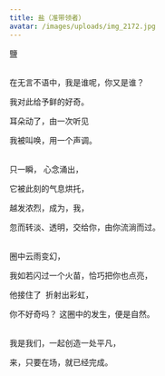 ```yaml
---
title: 盐（准带领者）
avatar: /images/uploads/img_2172.jpg
---
```

鹽

\
在无言不语中，我是谁呢，你又是谁？

我对此给予鲜的好奇。

耳朵动了，由一次听见

我被叫唤，用一个声调。

\
只一瞬， 心念涌出，

它被此刻的气息烘托，

越发浓烈，成为，我，

忽而转淡、透明，交给你，由你流淌而过。

\
圈中云雨变幻，

我如若闪过一个火苗，恰巧把你也点亮，

他接住了  折射出彩虹，

你不好奇吗？ 这圈中的发生，便是自然。

\
我是我们，一起创造一处平凡，

来，只要在场，就已经完成。